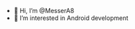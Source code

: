 - 👋 Hi, I’m @MesserA8
- 👀 I’m interested in Android development


<!---
MesserA8/MesserA8 is a ✨ special ✨ repository because its `README.md` (this file) appears on your GitHub profile.
You can click the Preview link to take a look at your changes.
--->
